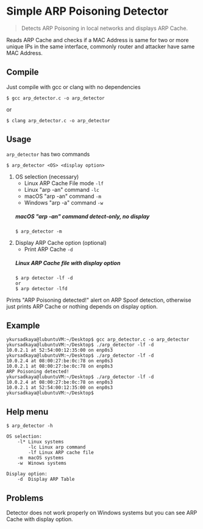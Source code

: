# Simple ARP Poisoning Detector

>Detects ARP Poisoning in local networks and displays ARP Cache.

Reads ARP Cache and checks if a MAC Address is same for two or more unique IPs in the same interface, commonly router and attacker have same MAC Address.

## Compile

Just compile with gcc or clang with no dependencies
```
$ gcc arp_detector.c -o arp_detector
```
or
```
$ clang arp_detector.c -o arp_detector
```

## Usage
`arp_detector` has two commands

```
$ arp_detector <OS> <display option> 
```

1. OS selection (necessary)
	* Linux ARP Cache File mode `-lf`
	* Linux "arp -an" command `-lc`
	* macOS "arp -an" command `-m`
	* Windows "arp -a" command `-w`
	##### macOS "arp -an" command detect-only, no display
	```
	$ arp_detector -m
	```
2. Display ARP Cache option (optional)
	* Print ARP Cache `-d`
	##### Linux ARP Cache file with display option
	```
	$ arp detector -lf -d
	or
	$ arp detector -lfd
	```

Prints "ARP Poisoning detected!" alert on ARP Spoof detection, otherwise just prints ARP Cache or nothing depends on display option.

## Example

```
ykursadkaya@lubuntuVM:~/Desktop$ gcc arp_detector.c -o arp_detector
ykursadkaya@lubuntuVM:~/Desktop$ ./arp_detector -lf -d
10.0.2.1 at 52:54:00:12:35:00 on enp0s3
ykursadkaya@lubuntuVM:~/Desktop$ ./arp_detector -lf -d
10.0.2.4 at 08:00:27:be:0c:78 on enp0s3
10.0.2.1 at 08:00:27:be:0c:78 on enp0s3
ARP Poisoning detected!
ykursadkaya@lubuntuVM:~/Desktop$ ./arp_detector -lf -d
10.0.2.4 at 08:00:27:be:0c:78 on enp0s3
10.0.2.1 at 52:54:00:12:35:00 on enp0s3
ykursadkaya@lubuntuVM:~/Desktop$
```

## Help menu
```
$ arp_detector -h
```
```
OS selection:
	-l*	Linux systems
		-lc	Linux arp command
		-lf	Linux ARP cache file
	-m	macOS systems
	-w	Winows systems

Display option:
	-d	Display ARP Table
```

## Problems

Detector does not work properly on Windows systems but you can see ARP Cache with display option.